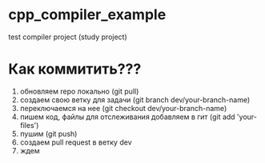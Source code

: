 # cpp_compiler_example
test compiler project (study project)


# Как коммитить???

1) обновляем repo локально (git pull)
2) создаем свою ветку для задачи (git branch dev/your-branch-name)
3) переключаемся на нее (git checkout dev/your-branch-name)
4) пишем код, файлы для отслеживания добавляем в гит (git add 'your-files')
5) пушим (git push)
6) создаем pull request в ветку dev
7) ждем
